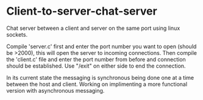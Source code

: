 # Client-to-server-chat-server
Chat server between a client and server on the same port using linux sockets.

Compile 'server.c' first and enter the port number you want to open (should be >2000), this will open the server to incoming connections. Then compile the 'client.c' file and enter the port number from before and connection should be established. Use "/exit" on either side to end the connection.

In its current state the messaging is synchronous being done one at a time between the host and client. Working on implimenting a more functional version with asynchronous messaging.
